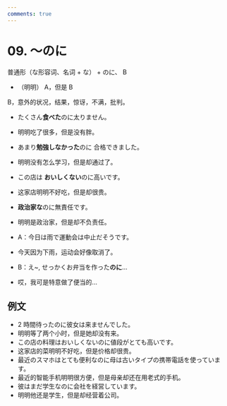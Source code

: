 ```yaml
---
comments: true
---
```


# 09. ～のに

普通形（な形容词、名词 + な） + のに、 B

- （明明） A，但是 B

B，意外的状况，结果，惊讶，不满，批判。

- たくさん**食べた**のに太りません。
- 明明吃了很多，但是没有胖。
- あまり**勉強しなかった**のに 合格できました。
- 明明没有怎么学习，但是却通过了。
- この店は **おいしくない**のに高いです。
- 这家店明明不好吃，但是却很贵。
- **政治家な**のに無責任です。
- 明明是政治家，但是却不负责任。

- A：今日は雨で運動会は中止だそうです。
- 今天因为下雨，运动会好像取消了。
- B：え~, せっかくお弁当を作った**のに**...
- 哎，我可是特意做了便当的...

## 例文

- 2 時間待ったのに彼女は来ませんでした。
- 明明等了两个小时，但是她却没有来。
- この店の料理はおいしくないのに値段がとても高いです。
- 这家店的菜明明不好吃，但是价格却很贵。
- 最近のスマホはとても便利なのに母は古いタイプの携帯電話を使っています。
- 最近的智能手机明明很方便，但是母亲却还在用老式的手机。
- 彼はまだ学生なのに会社を経営しています。
- 明明他还是学生，但是却经营着公司。




